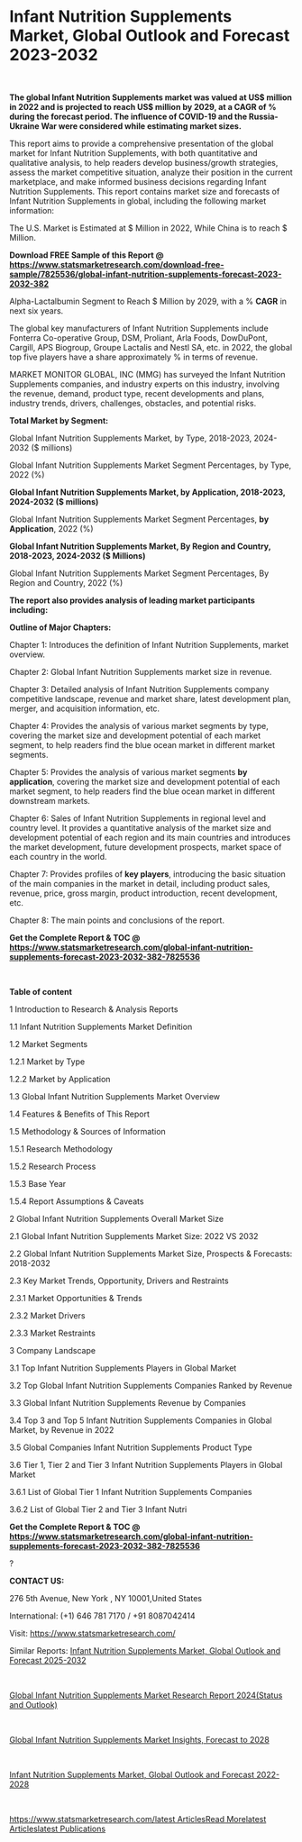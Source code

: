 <h1>Infant Nutrition Supplements Market, Global Outlook and Forecast 2023-2032</h1><br/><p><strong>The global Infant Nutrition Supplements market was valued at US$ million in 2022 and is projected to reach US$ million by 2029, at a <strong>CAGR</strong> of % during the forecast period. The influence of COVID-19 and the Russia-Ukraine War were considered while estimating market sizes.</strong></p>
 
 
 
 <p>This report aims to provide a comprehensive presentation of the global market for Infant Nutrition Supplements, with both quantitative and qualitative analysis, to help readers develop business/growth strategies, assess the market competitive situation, analyze their position in the current marketplace, and make informed business decisions regarding Infant Nutrition Supplements. This report contains market size and forecasts of Infant Nutrition Supplements in global, including the following market information:</p>
 
 
 
 <p>The U.S. Market is Estimated at $ Million in 2022, While China is to reach $ Million.</p>
 
 
 
 <p><strong>Download FREE Sample of this Report @ <a href="https://www.statsmarketresearch.com/download-free-sample/7825536/global-infant-nutrition-supplements-forecast-2023-2032-382">https://www.statsmarketresearch.com/download-free-sample/7825536/global-infant-nutrition-supplements-forecast-2023-2032-382</a></strong></p>
 
 
 
 <p>Alpha-Lactalbumin Segment to Reach $ Million by 2029, with a % <strong>CAGR</strong> in next six years.</p>
 
 
 
 <p>The global key manufacturers of Infant Nutrition Supplements include Fonterra Co-operative Group, DSM, Proliant, Arla Foods, DowDuPont, Cargill, APS Biogroup, Groupe Lactalis and Nestl SA, etc. in 2022, the global top five players have a share approximately % in terms of revenue.</p>
 
 
 
 <p>MARKET MONITOR GLOBAL, INC (MMG) has surveyed the Infant Nutrition Supplements companies, and industry experts on this industry, involving the revenue, demand, product type, recent developments and plans, industry trends, drivers, challenges, obstacles, and potential risks.</p>
 
 
 
 <p><strong>Total Market by Segment:</strong></p>
 
 
 
 <p>Global Infant Nutrition Supplements Market, by Type, 2018-2023, 2024-2032 ($ millions)</p>
 
 
 
 <p>Global Infant Nutrition Supplements Market Segment Percentages, by Type, 2022 (%)</p>
 
 
 
 <p><strong>Global Infant Nutrition Supplements Market, <strong>by Application</strong>, 2018-2023, 2024-2032 ($ millions)</strong></p>
 
 
 
 <p>Global Infant Nutrition Supplements Market Segment Percentages, <strong>by Application</strong>, 2022 (%)</p>
 
 
 
 <p><strong>Global Infant Nutrition Supplements Market, By Region and Country, 2018-2023, 2024-2032 ($ Millions)</strong></p>
 
 
 
 <p>Global Infant Nutrition Supplements Market Segment Percentages, By Region and Country, 2022 (%)</p>
 
 
 
 <p><strong>The report also provides analysis of leading market participants including:</strong></p>
 
 
 
 <p><strong>Outline of Major Chapters:</strong></p>
 
 
 
 <p>Chapter 1: Introduces the definition of Infant Nutrition Supplements, market overview.</p>
 
 
 
 <p>Chapter 2: Global Infant Nutrition Supplements market size in revenue.</p>
 
 
 
 <p>Chapter 3: Detailed analysis of Infant Nutrition Supplements company competitive landscape, revenue and market share, latest development plan, merger, and acquisition information, etc.</p>
 
 
 
 <p>Chapter 4: Provides the analysis of various market segments by type, covering the market size and development potential of each market segment, to help readers find the blue ocean market in different market segments.</p>
 
 
 
 <p>Chapter 5: Provides the analysis of various market segments <strong>by application</strong>, covering the market size and development potential of each market segment, to help readers find the blue ocean market in different downstream markets.</p>
 
 
 
 <p>Chapter 6: Sales of Infant Nutrition Supplements in regional level and country level. It provides a quantitative analysis of the market size and development potential of each region and its main countries and introduces the market development, future development prospects, market space of each country in the world.</p>
 
 
 
 <p>Chapter 7: Provides profiles of <strong>key players</strong>, introducing the basic situation of the main companies in the market in detail, including product sales, revenue, price, gross margin, product introduction, recent development, etc.</p>
 
 
 
 <p>Chapter 8: The main points and conclusions of the report.</p>
 
 
 
 <div><b>Get the Complete Report & TOC @ <a href="https://www.statsmarketresearch.com/global-infant-nutrition-supplements-forecast-2023-2032-382-7825536">https://www.statsmarketresearch.com/global-infant-nutrition-supplements-forecast-2023-2032-382-7825536</a></b></div>
 
 
 
 <p><br />
 
 <b>Table of content</b></p>
 
 
 
 <p>1 Introduction to Research & Analysis Reports<br />
 
 1.1 Infant Nutrition Supplements Market Definition<br />
 
 1.2 Market Segments<br />
 
 1.2.1 Market by Type<br />
 
 1.2.2 Market by Application<br />
 
 1.3 Global Infant Nutrition Supplements Market Overview<br />
 
 1.4 Features & Benefits of This Report<br />
 
 1.5 Methodology & Sources of Information<br />
 
 1.5.1 Research Methodology<br />
 
 1.5.2 Research Process<br />
 
 1.5.3 Base Year<br />
 
 1.5.4 Report Assumptions & Caveats<br />
 
 2 Global Infant Nutrition Supplements Overall Market Size<br />
 
 2.1 Global Infant Nutrition Supplements Market Size: 2022 VS 2032<br />
 
 2.2 Global Infant Nutrition Supplements Market Size, Prospects & Forecasts: 2018-2032<br />
 
 2.3 Key Market Trends, Opportunity, Drivers and Restraints<br />
 
 2.3.1 Market Opportunities & Trends<br />
 
 2.3.2 Market Drivers<br />
 
 2.3.3 Market Restraints<br />
 
 3 Company Landscape<br />
 
 3.1 Top Infant Nutrition Supplements Players in Global Market<br />
 
 3.2 Top Global Infant Nutrition Supplements Companies Ranked by Revenue<br />
 
 3.3 Global Infant Nutrition Supplements Revenue by Companies<br />
 
 3.4 Top 3 and Top 5 Infant Nutrition Supplements Companies in Global Market, by Revenue in 2022<br />
 
 3.5 Global Companies Infant Nutrition Supplements Product Type<br />
 
 3.6 Tier 1, Tier 2 and Tier 3 Infant Nutrition Supplements Players in Global Market<br />
 
 3.6.1 List of Global Tier 1 Infant Nutrition Supplements Companies<br />
 
 3.6.2 List of Global Tier 2 and Tier 3 Infant Nutri</p>
 
 
 
 <div><b>Get the Complete Report & TOC @ <a href="https://www.statsmarketresearch.com/global-infant-nutrition-supplements-forecast-2023-2032-382-7825536">https://www.statsmarketresearch.com/global-infant-nutrition-supplements-forecast-2023-2032-382-7825536</a></b></div>
 
 
 
 <p>? </p>
 
 
 
 <p><b>CONTACT US:</b><br />
 
 276 5th Avenue, New York , NY 10001,United States<br />
 
 International: (+1) 646 781 7170 / +91 8087042414<br />
 
 Visit: <a href="https://www.statsmarketresearch.com/">https://www.statsmarketresearch.com/</a><br />
 
 Similar Reports: <a href="https://www.statsmarketresearch.com/global-infant-nutrition-supplements-forecast-2023-2032-382-7825536">Infant Nutrition Supplements Market, Global Outlook and Forecast 2025-2032</a><br />
 
 <br />
 
 <a href="https://www.statsmarketresearch.com/global-infant-nutrition-supplements-forecast-2023-2032-382-7825536">Global Infant Nutrition Supplements Market Research Report 2024(Status and Outlook)</a><br />
 
 <br />
 
 <a href="https://www.statsmarketresearch.com/global-infant-nutrition-supplements-forecast-2023-2032-382-7825536">Global Infant Nutrition Supplements Market Insights, Forecast to 2028</a><br />
 
 <br />
 
 <a href="https://www.statsmarketresearch.com/global-infant-nutrition-supplements-forecast-2023-2032-382-7825536">Infant Nutrition Supplements Market, Global Outlook and Forecast 2022-2028</a><br />
 
 <br />
 
 <a href="https://gyeongbokgung.com">https://www.statsmarketresearch.com/</a><a href="https://hallyeomaritime.com">latest Articles</a><a href="https://jingwansa.com">Read More</a><a href="https://nguoiviet.jp/">latest Articles</a><a href="https://www.intelmarketresearch.com/">latest Publications</a></p>